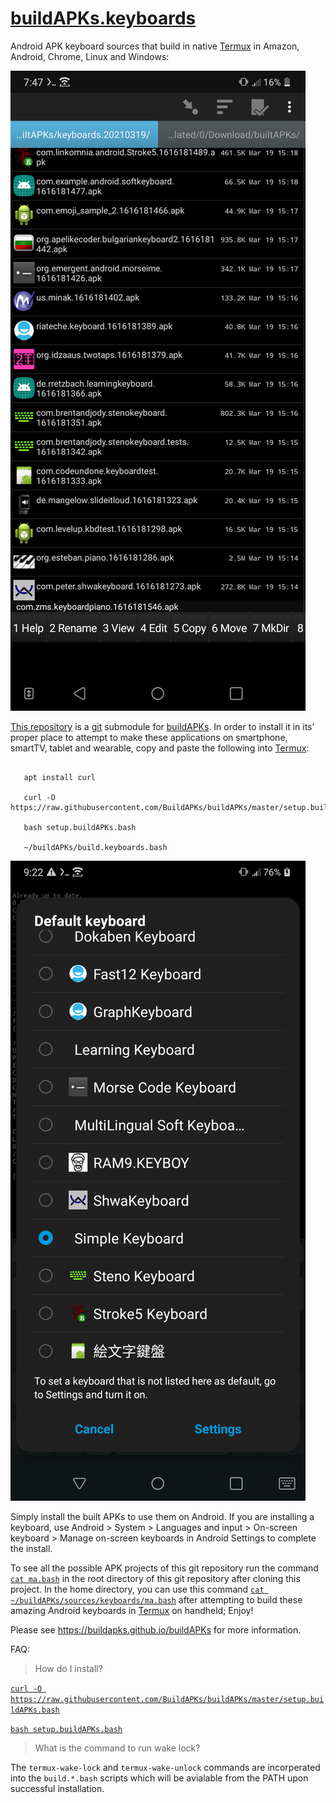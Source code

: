 <link rel="prerender" href="https://buildapks.github.io/buildAPKs.keyboards/">

# [buildAPKs.keyboards](https://github.com/BuildAPKs/buildAPKs.keyboards/)

Android APK keyboard sources that build in native [Termux](https://github.com/termux) in Amazon, Android, Chrome, Linux and Windows: 

[![Screenshot_20210320-074801.png](https://github.com/BuildAPKs/buildAPKs.keyboards/raw/main/Screenshot_20210320-074801.png)](https://github.com/BuildAPKs/buildAPKs.keyboards/raw/main/Screenshot_20210320-074801.png)

[This repository](https://github.com/BuildAPKs/buildAPKs.keyboards) is a [git](https://github.com/git) submodule for [buildAPKs](https://buildapks.github.io/buildAPKs/).  In order to install it in its' proper place to attempt to make these applications on smartphone, smartTV, tablet and wearable, copy and paste the following into [Termux](https://github.com/termux):

```

   apt install curl 

   curl -O https://raw.githubusercontent.com/BuildAPKs/buildAPKs/master/setup.buildAPKs.bash

   bash setup.buildAPKs.bash

   ~/buildAPKs/build.keyboards.bash

```

[![Screenshot_20210320-092228.png](https://github.com/BuildAPKs/buildAPKs.keyboards/raw/main/Screenshot_20210320-092228.png)](https://github.com/BuildAPKs/buildAPKs.keyboards/raw/main/Screenshot_20210320-092228.png)

Simply install the built APKs to use them on Android. If you are installing a keyboard, use Android > System > Languages and input > On-screen keyboard > Manage on-screen keyboards in Android Settings to complete the install.

To see all the possible APK projects of this git repository run the command [`cat ma.bash`](https://raw.githubusercontent.com/BuildAPKs/buildAPKs.keyboards/main/ma.bash) in the root directory of this git repository after cloning this project.  In the home directory, you can use this command [`cat ~/buildAPKs/sources/keyboards/ma.bash`](https://raw.githubusercontent.com/BuildAPKs/buildAPKs.keyboards/main/ma.bash) after attempting to build these amazing Android keyboards in [Termux](https://github.com/termux) on handheld; Enjoy!

Please see https://buildapks.github.io/buildAPKs for more information.

FAQ:
> How do I install?

[`curl -O https://raw.githubusercontent.com/BuildAPKs/buildAPKs/master/setup.buildAPKs.bash`](https://buildapks.github.io/buildAPKs/setup.buildAPKs.bash)

[`bash setup.buildAPKs.bash`](https://raw.githubusercontent.com/BuildAPKs/buildAPKs/master/setup.buildAPKs.bash)

> What is the command to run wake lock?

The `termux-wake-lock` and `termux-wake-unlock` commands are incorperated into the `build.*.bash` scripts which will be avialable from the PATH upon successful installation.
<!--buildAPKs.keyboards README.md EOF-->
